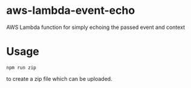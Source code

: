 # aws-lambda-event-echo
AWS Lambda function for simply echoing the passed event and context

# Usage

    npm run zip
    
to create a zip file which can be uploaded.
